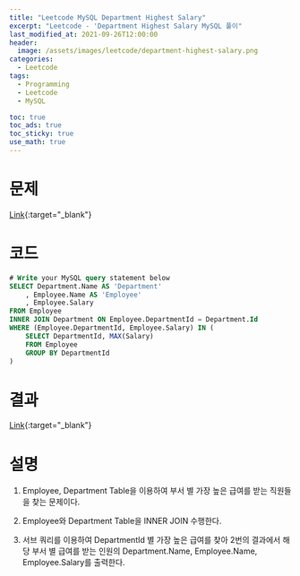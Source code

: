 ```yaml
---
title: "Leetcode MySQL Department Highest Salary"
excerpt: "Leetcode - 'Department Highest Salary MySQL 풀이"
last_modified_at: 2021-09-26T12:00:00
header:
  image: /assets/images/leetcode/department-highest-salary.png
categories:
  - Leetcode
tags:
  - Programming
  - Leetcode
  - MySQL

toc: true
toc_ads: true
toc_sticky: true
use_math: true
---
```

# 문제
[Link](https://leetcode.com/problems/department-highest-salary/){:target="_blank"}

# 코드
```sql
# Write your MySQL query statement below
SELECT Department.Name AS 'Department'
    , Employee.Name AS 'Employee'
    , Employee.Salary
FROM Employee
INNER JOIN Department ON Employee.DepartmentId = Department.Id
WHERE (Employee.DepartmentId, Employee.Salary) IN (
    SELECT DepartmentId, MAX(Salary)
    FROM Employee
    GROUP BY DepartmentId
)
```

# 결과
[Link](https://leetcode.com/submissions/detail/561042456/){:target="_blank"}

# 설명
1. Employee, Department Table을 이용하여 부서 별 가장 높은 급여를 받는 직원들을 찾는 문제이다.

2. Employee와 Department Table을 INNER JOIN 수행한다.

3. 서브 쿼리를 이용하여 DepartmentId 별 가장 높은 급여를 찾아 2번의 결과에서 해당 부서 별 급여를 받는 인원의 Department.Name, Employee.Name, Employee.Salary를 출력한다.